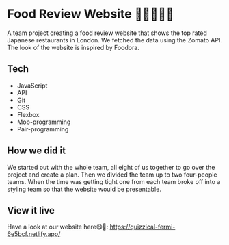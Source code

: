 # Food Review Website 🍣🇯🇵🇬🇧

A team project creating a food review website that shows the top rated Japanese restaurants in London. We fetched the data using the Zomato API. The look of the website is inspired by Foodora. 

## Tech

- JavaScript
- API
- Git
- CSS
- Flexbox
- Mob-programming
- Pair-programming

## How we did it

We started out with the whole team, all eight of us together to go over the project and create a plan. Then we divided the team up to two four-people teams. When the time was getting tight one from each team broke off into a styling team so that the website would be presentable. 

## View it live

Have a look at our website here😋🥢: https://quizzical-fermi-6e5bcf.netlify.app/
